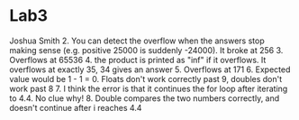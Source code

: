 # Lab3
Joshua Smith
2. You can detect the overflow when the answers stop making sense (e.g. positive 25000 is suddenly -24000). It broke at 256
3. Overflows at 65536
4. the product is printed as "inf" if it overflows. It overflows at exactly 35, 34 gives an answer
5. Overflows at 171
6. Expected value would be 1 - 1 = 0. Floats don't work correctly past 9, doubles don't work past 8
7. I think the error is that it continues the for loop after iterating to 4.4. No clue why!
8. Double compares the two numbers correctly, and doesn't continue after i reaches 4.4
